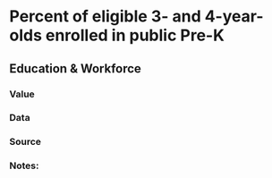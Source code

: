# Percent of eligible 3- and 4-year-olds enrolled in public Pre-K

## Education & Workforce

### Value

### Data

### Source

### Notes: